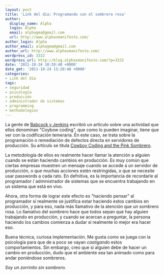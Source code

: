 ```yaml
---
layout: post
title: 'Link del día: Programando con el sombrero rosa'
author:
  display_name: Alpha
  login: Alpha
  email: alphagma@gmail.com
  url: http://www.alphasmanifesto.com/
author_login: Alpha
author_email: alphagma@gmail.com
author_url: http://www.alphasmanifesto.com/
wordpress_id: 3332
wordpress_url: http://blog.alphasmanifesto.com/?p=3332
date: '2011-10-24 10:20:48 +0000'
date_gmt: '2011-10-24 15:20:48 +0000'
categories:
- Link del día
tags:
- seguridad
- psicología
- producción
- administrador de sistemas
- programming
- methodologies
---
```


La gente de [Babcock y Jenkins](http://www.bnj.com/) escribió un artículo sobre una actividad que ellos denominan "Coybow coding", que como lo pueden imaginar, tiene que ver con la codificación temeraria. En este caso, se trata sobre la programación o remediación de defectos directa en servidores de producción. Su artículo se titula [Cowboy Coding and the Pink Sombrero](http://www.bnj.com/cowboy-coding-pink-sombrero/).

La metodología de ellos es realmente hacer llamar la atención a alguien cuando se están haciendo cambios en producción. Es muy común que ciertas empresas muestren un mensaje cuando se accede a un servidor de producción, o que muchas acciones estén restringidas, o que se necesite usar passwords a cada rato. En defnitiva, es la importancia de recordarle al programador / administrador de sistemas que se encuentra trabajando en un sistema que está en vivo.

Ahora, otra forma de lograr este efecto es "haciendo pensar" al programador si realmente se justifica estar haciendo estos cambios en producción, y para eso, nada más llamativo de la atención que un sombrero rosa. Lo llamativo del sombrero hace que todos sepan que hay alguien trabajando en producción, y cuando se acercan a preguntar, la persona haciendo los cambios comienza a dudar si realmente lo mejor era hacer eso.

Buena técnica, curiosa implementación. Me gusta como se juega con la psicología para que de a poco se vayan _castigando_ estos comportamientos. Sin embargo, creo que si alguien debe de hacer un cambio en producción, dudo que el ambiente sea tan animado como para andar poniéndose sombreros.

_Soy un zorrinito sin sombrero._
